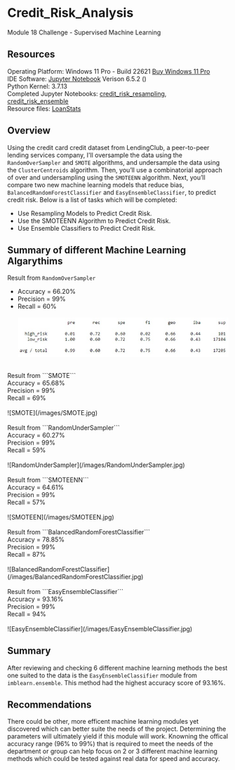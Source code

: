# Credit_Risk_Analysis
Module 18 Challenge - Supervised Machine Learning

## Resources
Operating Platform: Windows 11 Pro - Build 22621 [Buy Windows 11 Pro](https://www.microsoft.com/en-us/d/windows-11-pro/dg7gmgf0d8h4?rtc=1)</br>
IDE Software: [Jupyter Notebook](https://jupyter.org/) Verison 6.5.2 ()</br>
Python Kernel: 3.7.13</br>
Completed Jupyter Notebooks: [credit_risk_resampling](credit_risk_resampling.ipynb), [credit_risk_ensemble](credit_risk_ensemble.ipynb)</br>
Resource files: [LoanStats](/Resources/LoanStats_2019Q1.csv)

## Overview
Using the credit card credit dataset from LendingClub, a peer-to-peer lending services company, I'll oversample the data using the ```RandomOverSampler``` and ```SMOTE``` algorithms, and undersample the data using the ```ClusterCentroids``` algorithm. Then, you’ll use a combinatorial approach of over and undersampling using the ```SMOTEENN``` algorithm. Next, you’ll compare two new machine learning models that reduce bias, ```BalancedRandomForestClassifier``` and ```EasyEnsembleClassifier```, to predict credit risk.
Below is a list of tasks which will be completed: 
* Use Resampling Models to Predict Credit Risk.
* Use the SMOTEENN Algorithm to Predict Credit Risk.
* Use Ensemble Classifiers to Predict Credit Risk.

## Summary of different Machine Learning Algarythims
Result from ```RandomOverSampler```</br>
* Accuracy = 66.20%</br>
* Precision = 99%</br>
* Recall = 60%</br>
</br>![RandomOverSampler](/images/RandomOverSampler.jpg)</br>
</br>
Result from ```SMOTE```</br>
Accuracy = 65.68%</br>
Precision = 99%</br>
Recall = 69%</br>
</br>![SMOTE](/images/SMOTE.jpg)</br>
</br>
Result from ```RandomUnderSampler```</br>
Accuracy = 60.27%</br>
Precision = 99%</br>
Recall = 59%</br>
</br>![RandomUnderSampler](/images/RandomUnderSampler.jpg)</br>
</br>
Result from ```SMOTEENN```</br>
Accuracy = 64.61%</br>
Precision = 99%</br>
Recall = 57%</br>
</br>![SMOTEEN](/images/SMOTEEN.jpg)</br>
</br>
Result from ```BalancedRandomForestClassifier```</br>
Accuracy = 78.85%</br>
Precision = 99%</br>
Recall = 87%</br>
</br>![BalancedRandomForestClassifier](/images/BalancedRandomForestClassifier.jpg)</br>
</br>
Result from ```EasyEnsembleClassifier```</br>
Accuracy = 93.16%</br>
Precision = 99%</br>
Recall = 94%</br>
</br>![EasyEnsembleClassifier](/images/EasyEnsembleClassifier.jpg)</br>

## Summary 
After reviewing and checking 6 different machine learning methods the best one suited to the data is the ```EasyEnsembleClassifier``` module from ```imblearn.ensemble```. This method had the highest accuracy score of 93.16%. 

## Recommendations
There could be other, more efficent machine learning modules yet discovered which can better suite the needs of the project. Determining the parameters will ultimately yield if this module will work. Knowning the offical accuracy range (96% to 99%) that is required to meet the needs of the department or group can help focus on 2 or 3 different machine learning methods which could be tested against real data for speed and accuracy. 
